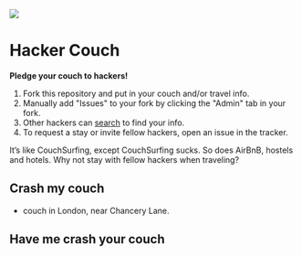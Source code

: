 ![](https://raw.github.com/jancborchardt/hackercouch/master/hackercouch.png)
# Hacker Couch

**Pledge your couch to hackers!**

1. Fork this repository and put in your couch and/or travel info.
2. Manually add "Issues" to your fork by clicking the "Admin" tab in your fork.
3. Other hackers can [search](https://github.com/search?q=hackercouch+berlin) to find your info.
4. To request a stay or invite fellow hackers, open an issue in the tracker.

It’s like CouchSurfing, except CouchSurfing sucks. So does AirBnB, hostels and hotels. Why not stay with fellow hackers when traveling?


## Crash my couch

* couch in London, near Chancery Lane.

## Have me crash your couch
